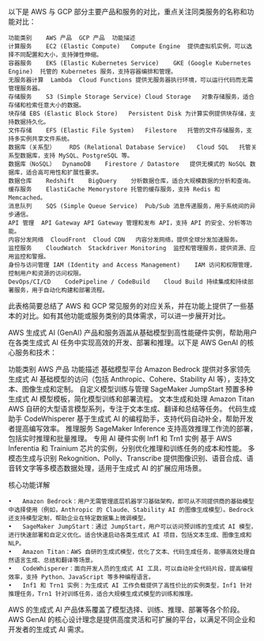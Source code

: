 以下是 AWS 与 GCP 部分主要产品和服务的对比，重点关注同类服务的名称和功能对比：
```mermaid
功能类别	AWS 产品	GCP 产品	功能描述
计算服务	EC2 (Elastic Compute)	Compute Engine	提供虚拟机实例，可以选择不同配置和大小，支持弹性伸缩。
容器服务	EKS (Elastic Kubernetes Service)	GKE (Google Kubernetes Engine)	托管的 Kubernetes 服务，支持容器编排和管理。
无服务器计算	Lambda	Cloud Functions	提供无服务器执行环境，可以运行代码而无需管理服务器。
存储服务	S3 (Simple Storage Service)	Cloud Storage	对象存储服务，适合存储和检索任意大小的数据。
块存储	EBS (Elastic Block Store)	Persistent Disk	为计算实例提供块存储，支持数据持久化。
文件存储	EFS (Elastic File System)	Filestore	托管的文件存储服务，支持多实例共享文件系统。
数据库（关系型）	RDS (Relational Database Service)	Cloud SQL	托管关系型数据库，支持 MySQL、PostgreSQL 等。
数据库（NoSQL）	DynamoDB	Firestore / Datastore	提供无模式的 NoSQL 数据库，适合高可用性和扩展性要求。
数据仓库	Redshift	BigQuery	分析数据仓库，适合大规模数据的分析和查询。
缓存服务	ElastiCache	Memorystore	托管的缓存服务，支持 Redis 和 Memcached。
消息队列	SQS (Simple Queue Service)	Pub/Sub	消息传递服务，用于系统间的异步通信。
API 管理	API Gateway	API Gateway	管理和发布 API，支持 API 的安全、分析等功能。
内容分发网络	CloudFront	Cloud CDN	内容分发网络，提供全球分发加速服务。
监控服务	CloudWatch	Stackdriver Monitoring	监控和管理服务，提供资源、应用监控和警报。
身份与访问管理	IAM (Identity and Access Management)	IAM	访问和权限管理，控制用户和资源的访问权限。
DevOps/CI/CD	CodePipeline / CodeBuild	Cloud Build	持续集成和持续部署服务，用于自动化构建和部署流程。
```
此表格简要总结了 AWS 和 GCP 常见服务的对应关系，并在功能上提供了一些基本的对比。如有其他功能或服务类别的具体需求，可以进一步展开对比。

AWS 生成式 AI (GenAI) 产品和服务涵盖从基础模型到高性能硬件实例，帮助用户在各类生成式 AI 任务中实现高效的开发、部署和推理。以下是 AWS GenAI 的核心服务和技术：

功能类别	AWS 产品	功能描述
基础模型平台	Amazon Bedrock	提供对多家领先生成式 AI 基础模型的访问（包括 Anthropic、Cohere、Stability AI 等），支持文本、图像生成和定制。
自定义模型训练与管理	SageMaker JumpStart	预置多种生成式 AI 模型模板，简化模型训练和部署流程。
文本生成和处理	Amazon Titan	AWS 自研的大型语言模型系列，专注于文本生成、翻译和总结等任务。
代码生成助手	CodeWhisperer	基于生成式 AI 的编程助手，支持代码自动补全，帮助开发者提高编写效率。
推理服务	SageMaker Inference	支持高效推理工作流的部署，包括实时推理和批量推理。
专用 AI 硬件实例	Inf1 和 Trn1 实例	基于 AWS Inferentia 和 Trainium 芯片的实例，分别优化推理和训练任务的成本和性能。
多模态生成与识别	Rekognition、Polly、Transcribe	提供图像识别、语音合成、语音转文字等多模态数据处理，适用于生成式 AI 的扩展应用场景。

核心功能详解

	•	Amazon Bedrock：用户无需管理底层机器学习基础架构，即可从不同提供商的基础模型中选择使用（例如，Anthropic 的 Claude、Stability AI 的图像生成模型）。Bedrock 还支持模型定制，帮助企业在特定数据集上微调模型。
	•	SageMaker JumpStart：通过 JumpStart，用户可以访问预训练的生成式 AI 模型，进行快速部署和自定义优化。适合快速启动各类生成式 AI 项目，包括文本生成、图像生成和 NLP。
	•	Amazon Titan：AWS 自研的生成式模型，优化了文本、代码生成任务，能够高效处理自然语言生成、总结和翻译等场景。
	•	CodeWhisperer：面向开发人员的生成式 AI 工具，可以自动补全代码片段，提高编程效率，支持 Python、JavaScript 等多种编程语言。
	•	Inf1 和 Trn1 实例：为生成式 AI 工作负载提供了高性价比的实例类型，Inf1 针对推理任务，Trn1 针对训练任务，适合大规模生成式模型的训练和推理。

AWS 的生成式 AI 产品体系覆盖了模型选择、训练、推理、部署等各个阶段。AWS GenAI 的核心设计理念是提供高度灵活和可扩展的平台，以满足不同企业和开发者的生成式 AI 需求。
